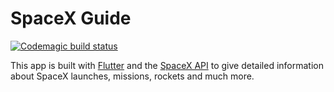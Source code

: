 # SpaceX Guide

[![Codemagic build status](https://api.codemagic.io/apps/5de799773b536a00131df1ef/5de799773b536a00131df1ee/status_badge.svg)](https://codemagic.io/apps/5de799773b536a00131df1ef/5de799773b536a00131df1ee/latest_build)

This app is built with [Flutter](https://flutter.dev) and the [SpaceX API](https://github.com/r-spacex/SpaceX-API) to give detailed information about SpaceX launches, missions, rockets and much more.